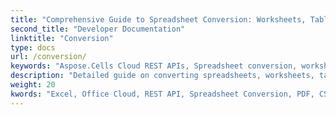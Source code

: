 ```yaml
---
title: "Comprehensive Guide to Spreadsheet Conversion: Worksheets, Tables, and Ranges - Excel API"
second_title: "Developer Documentation"
linktitle: "Conversion"
type: docs
url: /conversion/
keywords: "Aspose.Cells Cloud REST APIs, Spreadsheet conversion, worksheet conversion, table conversion, range conversion, Office Excel 2016, Office Excel 2019, Office Excel 365."
description: "Detailed guide on converting spreadsheets, worksheets, tables, and ranges to various formats including PDF, image, HTML, CSV, JSON, and Markdown."
weight: 20
kwords: "Excel, Office Cloud, REST API, Spreadsheet Conversion, PDF, CSV, JSON, Markdown, Developer Documentation, Office Formats"
---
```


